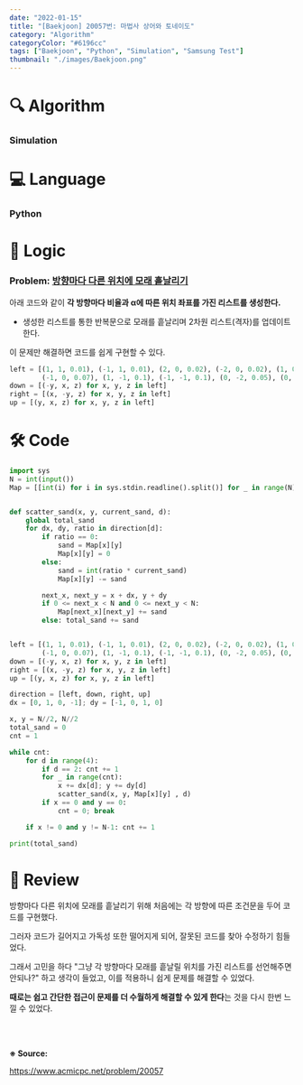```yaml
---
date: "2022-01-15"
title: "[Baekjoon] 20057번: 마법사 상어와 토네이도"
category: "Algorithm"
categoryColor: "#6196cc"
tags: ["Baekjoon", "Python", "Simulation", "Samsung Test"]
thumbnail: "./images/Baekjoon.png"
---
```


# 🔍 Algorithm

### Simulation

# 💻 Language

### Python

# 📍 Logic

### Problem: <u>방향마다 다른 위치에 모래 흩날리기</u>

아래 코드와 같이 **각 방향마다 비율과 α에 따른 위치 좌표를 가진 리스트를 생성한다.**

- 생성한 리스트를 통한 반복문으로 모래를 흩날리며 2차원 리스트(격자)를 업데이트한다.

이 문제만 해결하면 코드를 쉽게 구현할 수 있다.

```python
left = [(1, 1, 0.01), (-1, 1, 0.01), (2, 0, 0.02), (-2, 0, 0.02), (1, 0, 0.07),
        (-1, 0, 0.07), (1, -1, 0.1), (-1, -1, 0.1), (0, -2, 0.05), (0, -1, 0)]
down = [(-y, x, z) for x, y, z in left]
right = [(x, -y, z) for x, y, z in left]
up = [(y, x, z) for x, y, z in left]
```

# 🛠 Code

```python
import sys
N = int(input())
Map = [[int(i) for i in sys.stdin.readline().split()] for _ in range(N)]


def scatter_sand(x, y, current_sand, d):
    global total_sand
    for dx, dy, ratio in direction[d]:
        if ratio == 0:
            sand = Map[x][y]
            Map[x][y] = 0
        else:
            sand = int(ratio * current_sand)
            Map[x][y] -= sand

        next_x, next_y = x + dx, y + dy
        if 0 <= next_x < N and 0 <= next_y < N:
            Map[next_x][next_y] += sand
        else: total_sand += sand


left = [(1, 1, 0.01), (-1, 1, 0.01), (2, 0, 0.02), (-2, 0, 0.02), (1, 0, 0.07),
        (-1, 0, 0.07), (1, -1, 0.1), (-1, -1, 0.1), (0, -2, 0.05), (0, -1, 0)]
down = [(-y, x, z) for x, y, z in left]
right = [(x, -y, z) for x, y, z in left]
up = [(y, x, z) for x, y, z in left]

direction = [left, down, right, up]
dx = [0, 1, 0, -1]; dy = [-1, 0, 1, 0]

x, y = N//2, N//2
total_sand = 0
cnt = 1

while cnt:
    for d in range(4):
        if d == 2: cnt += 1
        for _ in range(cnt):
            x += dx[d]; y += dy[d]
            scatter_sand(x, y, Map[x][y] , d)
        if x == 0 and y == 0:
            cnt = 0; break

    if x != 0 and y != N-1: cnt += 1

print(total_sand)
```

# 📝 Review

방향마다 다른 위치에 모래를 흩날리기 위해 처음에는 각 방향에 따른 조건문을 두어 코드를 구현했다.

그러자 코드가 길어지고 가독성 또한 떨어지게 되어, 잘못된 코드를 찾아 수정하기 힘들었다.

그래서 고민을 하다 "그냥 각 방향마다 모래를 흩날릴 위치를 가진 리스트를 선언해주면 안되나?" 하고 생각이 들었고, 이를 적용하니 쉽게 문제를 해결할 수 있었다.

**때로는 쉽고 간단한 접근이 문제를 더 수월하게 해결할 수 있게 한다**는 것을 다시 한번 느낄 수 있었다.

<br />
<br />

**※ Source:**

https://www.acmicpc.net/problem/20057
